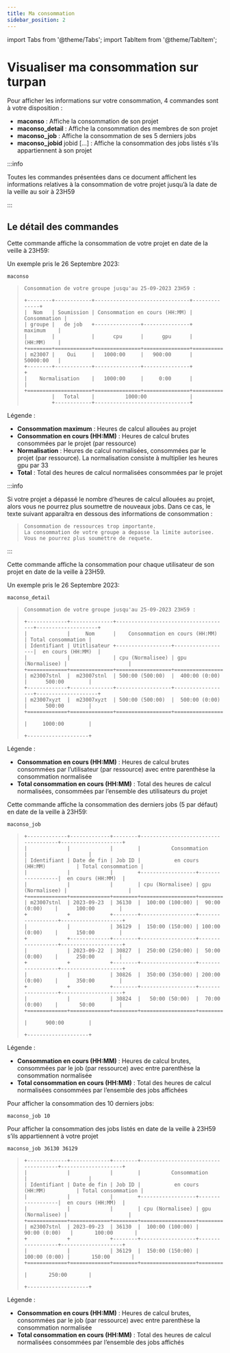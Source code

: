 ```yaml
---
title: Ma consommation
sidebar_position: 2
---
```


import Tabs from '@theme/Tabs';
import TabItem from '@theme/TabItem';

# Visualiser ma consommation sur turpan

Pour afficher les informations sur votre consommation, 4 commandes sont à votre disposition :

* **maconso** : Affiche la consommation de son projet
* **maconso_detail** : Affiche la consommation des membres de son projet
* **maconso_job** : Affiche la consommation de ses 5 derniers jobs
* **maconso_jobid** jobid [...] : Affiche la consommation des jobs listés s’ils appartiennent à son projet

:::info

Toutes les commandes présentées dans ce document affichent les informations relatives à la consommation de votre projet jusqu’à la date de la veille au soir à 23H59

:::

## Le détail des commandes

<Tabs>
<TabItem label="maconso" value="maconso" default>

Cette commande affiche la consommation de votre projet en date de la veille à 23H59:

Un exemple pris le 26 Septembre 2023:

```shell
maconso
```

>```
>Consommation de votre groupe jusqu'au 25-09-2023 23H59 :
>
>+--------+------------+-------------------------------+--------------+
>|  Nom   | Soumission | Consommation en cours (HH:MM) | Consommation |
>| groupe |   de job   +---------------+---------------+   maximum    |
>|        |            |      cpu      |      gpu      |   (HH:MM)    |
>+========+============+===============+===============+==============+
>| m23007 |    Oui     |   1000:00     |   900:00      |   50000:00   |
>+--------+------------+---------------+---------------+              +
>|    Normalisation    |   1000:00     |     0:00      |              |
>+=====================+===============+===============+==============+
>          |   Total    |          1000:00              |               
>          +------------+-------------------------------+
>```

Légende :

* **Consommation maximum** : Heures de calcul allouées au projet
* **Consommation en cours (HH:MM)** : Heures de calcul brutes consommées par le projet (par ressource)
* **Normalisation** : Heures de calcul normalisées, consommées par le projet (par ressource). La normalisation consiste à multiplier les heures gpu par 33
* **Total** : Total des heures de calcul normalisées consommées par le projet

:::info

Si votre projet a dépassé le nombre d’heures de calcul allouées au projet, alors vous ne pourrez plus soumettre de nouveaux jobs. Dans ce cas, le texte suivant apparaîtra en dessous des informations de consommation :

>```
>Consommation de ressources trop importante.
>La consommation de votre groupe a depasse la limite autorisee.
>Vous ne pourrez plus soumettre de requete.
>```

:::

</TabItem>
<TabItem label="maconso_detail" value="maconso-detail">

Cette commande affiche la consommation pour chaque utilisateur de son projet en date de la veille à 23H59.

Un exemple pris le 26 Septembre 2023:

```shell
maconso_detail
```

>```
>Consommation de votre groupe jusqu'au 25-09-2023 23H59 :
>
>+-------------+--------------+-------------------------------------+--------------------+
>|             |     Nom      |    Consommation en cours (HH:MM)    | Total consommation |
>| Identifiant | Utitlisateur +------------------+------------------|  en cours (HH:MM)  |
>|             |              | cpu (Normalisee) | gpu (Normalisee) |                    |
>+=============+==============+==================+==================+====================+
>| m23007stnl  |  m23007stnl  | 500:00 (500:00)  |  400:00 (0:00)   |      500:00        |
>+-------------+--------------+------------------+------------------+--------------------+
>| m23007xyzt  |  m23007xyzt  | 500:00 (500:00)  |  500:00 (0:00)   |      500:00        |
>+=============+==============+==================+==================+====================+
>                                                                    |     1000:00        |
>                                                                    +--------------------+
>```

Légende :

* **Consommation en cours (HH:MM)** : Heures de calcul brutes consommées par l’utilisateur (par ressource) avec entre parenthèse la consommation normalisée
* **Total consommation en cours (HH:MM)** : Total des heures de calcul normalisées, consommées par l’ensemble des utilisateurs du projet

</TabItem>
<TabItem label="maconso_job" value="maconso-job">

Cette commande affiche la consommation des derniers jobs (5 par défaut) en date de la veille à 23H59:

```shell
maconso_job
```

>```
>+-------------+-------------+--------+-------------------------------------+--------------------+
>|             |             |        |          Consommation               |                    |
>| Identifiant | Date de fin | Job ID |           en cours (HH:MM)          | Total consommation |
>|             |             |        +------------------+------------------|  en cours (HH:MM)  |
>|             |             |        | cpu (Normalisee) | gpu (Normalisee) |                    |
>+=============+=============+========+==================+==================+====================+
>| m23007stnl  | 2023-09-23  | 36130  |  100:00 (100:00) |  90:00 (0:00)    |      100:00        |
>+             +             +--------+------------------+------------------+--------------------+
>|             |             | 36129  |  150:00 (150:00) | 100:00 (0:00)    |      150:00        |
>+             +-------------+--------+------------------+------------------+--------------------+
>|             | 2023-09-22  | 30827  |  250:00 (250:00) |  50:00 (0:00)    |      250:00        |
>+             +             +--------+------------------+------------------+--------------------+
>|             |             | 30826  |  350:00 (350:00) | 200:00 (0:00)    |      350:00        |
>+             +             +--------+------------------+------------------+--------------------+
>|             |             | 30824  |   50:00 (50:00)  |  70:00 (0:00)    |       50:00        |
>+=============+=============+========+==================+==================+====================+
>                                                                            |      900:00        |
>                                                                            +--------------------+
>```

Légende :

* **Consommation en cours (HH:MM)** : Heures de calcul brutes, consommées par le job (par ressource) avec entre parenthèse la consommation normalisée
* **Total consommation en cours (HH:MM)** : Total des heures de calcul normalisées consommées par l’ensemble des jobs affichées

Pour afficher la consommation des 10 derniers jobs:

```shell
maconso_job 10
```

Pour afficher la consommation des jobs listés en date de la veille à 23H59 s’ils appartiennent à votre projet

```shell
maconso_job 36130 36129
```

>```
>+-------------+-------------+--------+-------------------------------------+--------------------+
>|             |             |        |          Consommation               |                    |
>| Identifiant | Date de fin | Job ID |           en cours (HH:MM)          | Total consommation |
>|             |             |        +------------------+------------------|  en cours (HH:MM)  |
>|             |             |        | cpu (Normalisee) | gpu (Normalisee) |                    |
>+=============+=============+========+==================+==================+====================+
>| m23007stnl  | 2023-09-23  | 36130  |  100:00 (100:00) |   90:00 (0:00)   |       100:00       |
>+             +             +--------+------------------+------------------+--------------------+
>|             |             | 36129  |  150:00 (150:00) |    100:00 (0:00) |       150:00       |
>+=============+=============+========+==================+==================+====================+
>                                                                            |       250:00       |
>                                                                            +--------------------+
>```

Légende :

* **Consommation en cours (HH:MM)** : Heures de calcul brutes, consommées par le job (par ressource) avec entre parenthèse la consommation normalisée
* **Total consommation en cours (HH:MM)** : Total des heures de calcul normalisées consommées par l’ensemble des jobs affichés

</TabItem>
</Tabs>